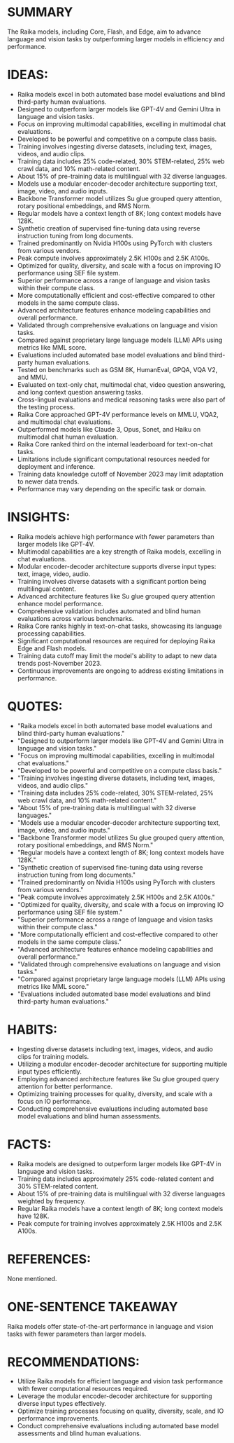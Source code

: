 # SUMMARY
The Raika models, including Core, Flash, and Edge, aim to advance language and vision tasks by outperforming larger models in efficiency and performance.

# IDEAS:
- Raika models excel in both automated base model evaluations and blind third-party human evaluations.
- Designed to outperform larger models like GPT-4V and Gemini Ultra in language and vision tasks.
- Focus on improving multimodal capabilities, excelling in multimodal chat evaluations.
- Developed to be powerful and competitive on a compute class basis.
- Training involves ingesting diverse datasets, including text, images, videos, and audio clips.
- Training data includes 25% code-related, 30% STEM-related, 25% web crawl data, and 10% math-related content.
- About 15% of pre-training data is multilingual with 32 diverse languages.
- Models use a modular encoder-decoder architecture supporting text, image, video, and audio inputs.
- Backbone Transformer model utilizes Su glue grouped query attention, rotary positional embeddings, and RMS Norm.
- Regular models have a context length of 8K; long context models have 128K.
- Synthetic creation of supervised fine-tuning data using reverse instruction tuning from long documents.
- Trained predominantly on Nvidia H100s using PyTorch with clusters from various vendors.
- Peak compute involves approximately 2.5K H100s and 2.5K A100s.
- Optimized for quality, diversity, and scale with a focus on improving IO performance using SEF file system.
- Superior performance across a range of language and vision tasks within their compute class.
- More computationally efficient and cost-effective compared to other models in the same compute class.
- Advanced architecture features enhance modeling capabilities and overall performance.
- Validated through comprehensive evaluations on language and vision tasks.
- Compared against proprietary large language models (LLM) APIs using metrics like MML score.
- Evaluations included automated base model evaluations and blind third-party human evaluations.
- Tested on benchmarks such as GSM 8K, HumanEval, GPQA, VQA V2, and MMU.
- Evaluated on text-only chat, multimodal chat, video question answering, and long context question answering tasks.
- Cross-lingual evaluations and medical reasoning tasks were also part of the testing process.
- Raika Core approached GPT-4V performance levels on MMLU, VQA2, and multimodal chat evaluations.
- Outperformed models like Claude 3, Opus, Sonet, and Haiku on multimodal chat human evaluation.
- Raika Core ranked third on the internal leaderboard for text-on-chat tasks.
- Limitations include significant computational resources needed for deployment and inference.
- Training data knowledge cutoff of November 2023 may limit adaptation to newer data trends.
- Performance may vary depending on the specific task or domain.

# INSIGHTS:
- Raika models achieve high performance with fewer parameters than larger models like GPT-4V.
- Multimodal capabilities are a key strength of Raika models, excelling in chat evaluations.
- Modular encoder-decoder architecture supports diverse input types: text, image, video, audio.
- Training involves diverse datasets with a significant portion being multilingual content.
- Advanced architecture features like Su glue grouped query attention enhance model performance.
- Comprehensive validation includes automated and blind human evaluations across various benchmarks.
- Raika Core ranks highly in text-on-chat tasks, showcasing its language processing capabilities.
- Significant computational resources are required for deploying Raika Edge and Flash models.
- Training data cutoff may limit the model's ability to adapt to new data trends post-November 2023.
- Continuous improvements are ongoing to address existing limitations in performance.

# QUOTES:
- "Raika models excel in both automated base model evaluations and blind third-party human evaluations."
- "Designed to outperform larger models like GPT-4V and Gemini Ultra in language and vision tasks."
- "Focus on improving multimodal capabilities, excelling in multimodal chat evaluations."
- "Developed to be powerful and competitive on a compute class basis."
- "Training involves ingesting diverse datasets, including text, images, videos, and audio clips."
- "Training data includes 25% code-related, 30% STEM-related, 25% web crawl data, and 10% math-related content."
- "About 15% of pre-training data is multilingual with 32 diverse languages."
- "Models use a modular encoder-decoder architecture supporting text, image, video, and audio inputs."
- "Backbone Transformer model utilizes Su glue grouped query attention, rotary positional embeddings, and RMS Norm."
- "Regular models have a context length of 8K; long context models have 128K."
- "Synthetic creation of supervised fine-tuning data using reverse instruction tuning from long documents."
- "Trained predominantly on Nvidia H100s using PyTorch with clusters from various vendors."
- "Peak compute involves approximately 2.5K H100s and 2.5K A100s."
- "Optimized for quality, diversity, and scale with a focus on improving IO performance using SEF file system."
- "Superior performance across a range of language and vision tasks within their compute class."
- "More computationally efficient and cost-effective compared to other models in the same compute class."
- "Advanced architecture features enhance modeling capabilities and overall performance."
- "Validated through comprehensive evaluations on language and vision tasks."
- "Compared against proprietary large language models (LLM) APIs using metrics like MML score."
- "Evaluations included automated base model evaluations and blind third-party human evaluations."

# HABITS:
- Ingesting diverse datasets including text, images, videos, and audio clips for training models.
- Utilizing a modular encoder-decoder architecture for supporting multiple input types efficiently.
- Employing advanced architecture features like Su glue grouped query attention for better performance.
- Optimizing training processes for quality, diversity, and scale with a focus on IO performance.
- Conducting comprehensive evaluations including automated base model evaluations and blind human assessments.

# FACTS:
- Raika models are designed to outperform larger models like GPT-4V in language and vision tasks.
- Training data includes approximately 25% code-related content and 30% STEM-related content.
- About 15% of pre-training data is multilingual with 32 diverse languages weighted by frequency.
- Regular Raika models have a context length of 8K; long context models have 128K.
- Peak compute for training involves approximately 2.5K H100s and 2.5K A100s.

# REFERENCES:
None mentioned.

# ONE-SENTENCE TAKEAWAY
Raika models offer state-of-the-art performance in language and vision tasks with fewer parameters than larger models.

# RECOMMENDATIONS:
- Utilize Raika models for efficient language and vision task performance with fewer computational resources required.
- Leverage the modular encoder-decoder architecture for supporting diverse input types effectively.
- Optimize training processes focusing on quality, diversity, scale, and IO performance improvements.
- Conduct comprehensive evaluations including automated base model assessments and blind human evaluations.